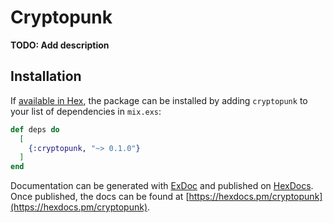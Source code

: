 # Cryptopunk

**TODO: Add description**

## Installation

If [available in Hex](https://hex.pm/docs/publish), the package can be installed
by adding `cryptopunk` to your list of dependencies in `mix.exs`:

```elixir
def deps do
  [
    {:cryptopunk, "~> 0.1.0"}
  ]
end
```

Documentation can be generated with [ExDoc](https://github.com/elixir-lang/ex_doc)
and published on [HexDocs](https://hexdocs.pm). Once published, the docs can
be found at [https://hexdocs.pm/cryptopunk](https://hexdocs.pm/cryptopunk).

